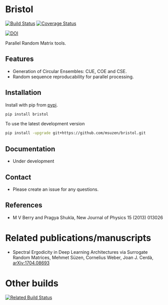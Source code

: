 # Bristol

[![Build Status](https://travis-ci.org/msuzen/bristol.svg?branch=master)](https://travis-ci.org/msuzen/bristol)
[![Coverage Status](https://coveralls.io/repos/github/msuzen/bristol/badge.svg?branch=master)](https://coveralls.io/github/msuzen/bristol?branch=master)

[![DOI](https://zenodo.org/badge/DOI/10.5281/zenodo.579642.svg)](https://doi.org/10.5281/zenodo.579642)


Parallel Random Matrix tools.

## Features

* Generation of Circular Ensembles: CUE, COE and CSE.
* Random sequence reproducability for parallel processing.

## Installation

Install with pip from [pypi](https://pypi.python.org/pypi/bristol).

```bash
pip install bristol
```

To use the latest development version

```bash
pip install -upgrade git+https://github.com/msuzen/bristol.git
```

## Documentation
* Under development

## Contact
* Please create an issue for any questions.

## References

* M V Berry and Pragya Shukla, New Journal of Physics 15 (2013) 013026 


# Related publications/manuscripts
* Spectral Ergodicity in Deep Learning Architectures via Surrogate Random Matrices, Mehmet Süzen, Cornelius Weber, Joan J. Cerdà, [arXiv:1704.08693](https://arxiv.org/abs/1704.08303)

# Other builds
[![Related Build Status](https://travis-ci.org/cgars/bristol.svg?branch=master)](https://travis-ci.org/cgars/bristol)
